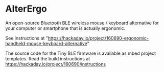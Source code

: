 # AlterErgo
An open-source Bluetooth BLE wireless mouse / keyboard alternative for your computer or smartphone that is actually ergonomic.

See instructions at "https://hackaday.io/project/160690-ergonomic-handheld-mouse-keyboard-alternative"

The source code for the Tiny BLE firmware is available as mbed project templates. Read the build instructions at https://hackaday.io/project/160690/instructions
